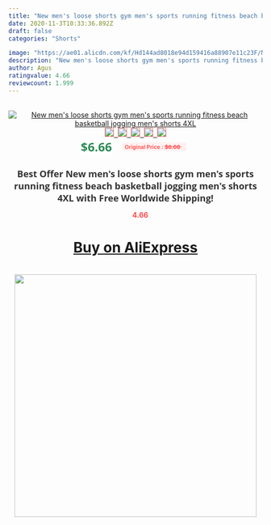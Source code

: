 ```yaml
---
title: "New men's loose shorts gym men's sports running fitness beach basketball jogging men's shorts 4XL"
date: 2020-11-3T10:33:36.892Z
draft: false
categories: "Shorts"

image: "https://ae01.alicdn.com/kf/Hd144ad8018e94d159416a88907e11c23F/New-men-s-loose-shorts-gym-men-s-sports-running-fitness-beach-basketball-jogging-men-s.jpg"
description: "New men's loose shorts gym men's sports running fitness beach basketball jogging men's shorts 4XL"
author: Agus
ratingvalue: 4.66
reviewcount: 1.999
---
```

<br>
<div style="text-align: center;">
<a href="https://s.click.aliexpress.com/e/_AD54HX" target="_blank" rel="nofollow noopener noreferrer"><img alt="New men's loose shorts gym men's sports running fitness beach basketball jogging men's shorts 4XL" class="magnifier-image" src="https://ae01.alicdn.com/kf/Hd144ad8018e94d159416a88907e11c23F/New-men-s-loose-shorts-gym-men-s-sports-running-fitness-beach-basketball-jogging-men-s.jpg_640x640.jpg">
<br>
<img style="border:1px solid salmon" src="https://ae01.alicdn.com/kf/Hd144ad8018e94d159416a88907e11c23F/New-men-s-loose-shorts-gym-men-s-sports-running-fitness-beach-basketball-jogging-men-s.jpg_120x120.jpg">&nbsp;&nbsp;<img style="border:1px solid salmon" src="https://ae01.alicdn.com/kf/Hd19a5246b108435d9d4791f6cdcc4f2eI/New-men-s-loose-shorts-gym-men-s-sports-running-fitness-beach-basketball-jogging-men-s.jpg_120x120.jpg">&nbsp;&nbsp;<img style="border:1px solid salmon" src="https://ae01.alicdn.com/kf/Hd419b743fda54325aca698cc37083f2af/New-men-s-loose-shorts-gym-men-s-sports-running-fitness-beach-basketball-jogging-men-s.jpg_120x120.jpg">&nbsp;&nbsp;<img style="border:1px solid salmon" src="https://ae01.alicdn.com/kf/He9a28a67378443799e61e49754456dc07/New-men-s-loose-shorts-gym-men-s-sports-running-fitness-beach-basketball-jogging-men-s.jpg_120x120.jpg">&nbsp;&nbsp;<img style="border:1px solid salmon" src="https://ae01.alicdn.com/kf/Hb65eaba2d67c4b53851ccf2fdb2bbb10V/New-men-s-loose-shorts-gym-men-s-sports-running-fitness-beach-basketball-jogging-men-s.jpg_120x120.jpg"></a></div><br0>
<div style="text-align: center;"><span style="background-color: white; border: 0px; box-sizing: border-box; color: seagreen; display: inline-block; font-family: &quot;open sans&quot; , &quot;arial&quot; , &quot;helvetica&quot; , sans-serif , &quot;heiti&quot;; font-size: 24px; font-stretch: inherit; font-weight: 700; line-height: inherit; margin: 0px 10px 0px 0px; padding: 0px; vertical-align: middle;">$6.66 </span>
<span style="background: rgb(255 , 241 , 241); border-radius: 3px; border: 0px; box-sizing: border-box; color: #ff4747; display: inline-block; font-family: inherit; font-size: 12px; font-stretch: inherit; font-style: inherit; font-variant: inherit; font-weight: 600; line-height: inherit; margin: 0px; padding: 2px 5px; transform: scale(0.9); vertical-align: middle;">Original Price : <b style="text-decoration: line-through;">$6.66 </b> &nbsp;&nbsp;</span></div>
<h1 style="color: #333333; display: inline-block; font-family: &quot;open sans&quot; , &quot;arial&quot; , &quot;helvetica&quot; , sans-serif , &quot;heiti&quot;; font-size: 18px; font-stretch: inherit; font-weight: 700; text-align: center;">Best Offer New men's loose shorts gym men's sports running fitness beach basketball jogging men's shorts 4XL with Free Worldwide Shipping!</h1>
<div style="color: #ff4747; text-align: center;">
<img src="https://4.bp.blogspot.com/-M0ZcTcb-5uY/XleCXlxnR4I/AAAAAAAAAEc/OrjgMkXV1oMQFaCRZj5HQwOCBcu3w1FegCPcBGAYYCw/s1600/star.png" style="height: 15px;">&nbsp;<b>4.66</b></div>
<div class="button_cont" align="center"><a class="buynow_a" href="https://s.click.aliexpress.com/e/_AD54HX" target="_blank" rel="nofollow noopener noreferrer"><H1>Buy on AliExpress</H1></a></div><br>
<div class="separator" style="clear: both; text-align: center;">
<img src="https://lh3.googleusercontent.com/-pTy5HemUv9M/XlePHvY0dAI/AAAAAAAAAE4/0nX5iRUoIWY8eMW9Dpxeirr157OZliDIgCLcBGAsYHQ/s1600/badge.gif" width="480">
</div>
